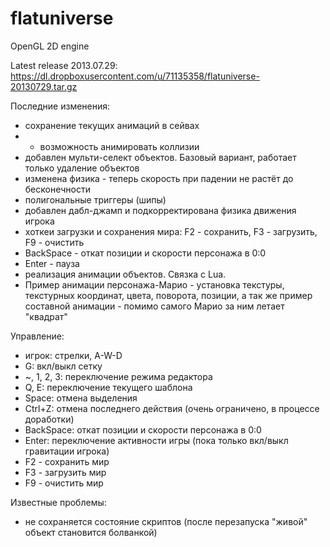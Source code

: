 flatuniverse
============

OpenGL 2D engine

Latest release 2013.07.29: https://dl.dropboxusercontent.com/u/71135358/flatuniverse-20130729.tar.gz

Последние изменения:
- сохранение текущих анимаций в сейвах
- - возможность анимировать коллизии
- добавлен мульти-селект объектов. Базовый вариант, работает только удаление объектов
- изменена физика - теперь скорость при падении не растёт до бесконечности
- полигональные триггеры (шипы)
- добавлен дабл-джамп и подкорректирована физика движения игрока
- хоткеи загрузки и сохранения мира: F2 - сохранить, F3 - загрузить, F9 - очистить
- BackSpace - откат позиции и скорости персонажа в 0:0
- Enter - пауза
- реализация анимации объектов. Связка с Lua.
- Пример анимации персонажа-Марио - установка текстуры, текстурных координат, цвета, поворота, позиции, а так же пример составной анимации - помимо самого Марио за ним летает "квадрат"


Управление:
- игрок: стрелки, A-W-D
- G: вкл/выкл сетку
- ~, 1, 2, 3: переключение режима редактора
- Q, E: переключение текущего шаблона
- Space: отмена выделения
- Ctrl+Z: отмена последнего действия (очень ограничено, в процессе доработки)
- BackSpace: откат позиции и скорости персонажа в 0:0
- Enter: переключение активности игры (пока только вкл/выкл гравитации игрока)
- F2 - сохранить мир
- F3 - загрузить мир
- F9 - очистить мир

Известные проблемы:
- не сохраняется состояние скриптов (после перезапуска "живой" объект становится болванкой)
